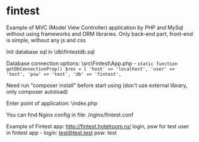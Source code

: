# fintest
Example of MVC (Model View Controller) application by PHP and MySql without using frameworks and ORM libraries.
Only back-end part, front-end is simple, without any js and css 

Init database sql in \db\fintestdb.sql 

Database connection options: \src\Fintest\App.php - 
`static function getDbConnectionProp()
    $res = [
        'host' => 'localhost',
        'user' => 'test',
        'psw' => 'test',
        'db' => 'fintest',`
        
Need run "composer install" before start using (don't use external library, only composer autoload)

Enter point of application: \index.php

You can find Nginx config in file: /nginx/fintest.conf

Example of Fintest app: http://fintest.hotelroom.ru/
login, psw for test user in fintest app - 
login: test@test.test
psw: test 

